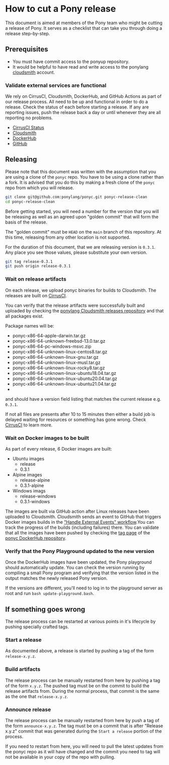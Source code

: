 # How to cut a Pony release

This document is aimed at members of the Pony team who might be cutting a release of Pony. It serves as a checklist that can take you through doing a release step-by-step.

## Prerequisites

* You must have commit access to the ponyup repository.
* It would be helpful to have read and write access to the ponylang [cloudsmith](https://cloudsmith.io/) account.

### Validate external services are functional

We rely on CirrusCI, Cloudsmith, DockerHub, and GitHub Actions as part of our release process. All  need to be up and functional in order to do a release. Check the status of each before starting a release. If any are reporting issues, push the release back a day or until whenever they are all reporting no problems.

* [CirrusCI Status](https://twitter.com/cirrus_labs)
* [Cloudsmith](https://status.cloudsmith.io/)
* [DockerHub](https://status.docker.com/)
* [GitHub](https://www.githubstatus.com/)

## Releasing

Please note that this document was written with the assumption that you are using a clone of the `ponyc` repo. You have to be using a clone rather than a fork. It is advised that you do this by making a fresh clone of the `ponyc` repo from which you will release.

```bash
git clone git@github.com:ponylang/ponyc.git ponyc-release-clean
cd ponyc-release-clean
```

Before getting started, you will need a number for the version that you will be releasing as well as an agreed upon "golden commit" that will form the basis of the release.

The "golden commit" must be `HEAD` on the `main` branch of this repository. At this time, releasing from any other location is not supported.

For the duration of this document, that we are releasing version is `0.3.1`. Any place you see those values, please substitute your own version.

```bash
git tag release-0.3.1
git push origin release-0.3.1
```

### Wait on release artifacts

On each release, we upload ponyc binaries for builds to Cloudsmith. The releases are built on [CirrusCI](https://cirrus-ci.com/github/ponylang/ponyc).

You can verify that the release artifacts were successfully built and uploaded by checking the [ponylang Cloudsmith releases repository](https://cloudsmith.io/~ponylang/repos/releases/packages/) and that all packages exist.

Package names will be:

* ponyc-x86-64-apple-darwin.tar.gz
* ponyc-x86-64-unknown-freebsd-13.0.tar.gz
* ponyc-x86-64-pc-windows-msvc.zip
* ponyc-x86-64-unknown-linux-centos8.tar.gz
* ponyc-x86-64-unknown-linux-gnu.tar.gz
* ponyc-x86-64-unknown-linux-musl.tar.gz
* ponyc-x86-64-unknown-linux-rocky8.tar.gz
* ponyc-x86-64-unknown-linux-ubuntu18.04.tar.gz
* ponyc-x86-64-unknown-linux-ubuntu20.04.tar.gz
* ponyc-x86-64-unknown-linux-ubuntu21.04.tar.gz
* 
and should have a version field listing that matches the current release e.g. `0.3.1`.

If not all files are presents after 10 to 15 minutes then either a build job is delayed waiting for resources or something has gone wrong. Check [CirrusCI](https://cirrus-ci.com/github/ponylang/ponyc) to learn more.

### Wait on Docker images to be built

As part of every release, 6 Docker images are built:

* Ubuntu images
  * release
  * 0.3.1
* Alpine images
  * release-alpine
  * 0.3.1-alpine
* Windows imags
  * release-windows
  * 0.3.1-windows

The images are built via GitHub action after Linux releases have been uploaded to Cloudsmith. Cloudsmith sends an event to GitHub that triggers Docker images builds in the ["Handle External Events" workflow](https://github.com/ponylang/ponyc/actions?query=workflow%3A%22Handle+external+events%22).You can track the progress of the builds (including failures) there. You can validate that all the images have been pushed by checking the [tag page](https://hub.docker.com/r/ponylang/ponyc/tags) of the [ponyc DockerHub repository](https://hub.docker.com/r/ponylang/ponyc/).

### Verify that the Pony Playground updated to the new version

Once the DockerHub images have been updated, the Pony playground should automatically update. You can check the version running by compiling a small Pony program and verifying that the version listed in the output matches the newly released Pony version.

If the versions are different, you'll need to log in to the playground server as root and run `bash update-playground.bash`.

## If something goes wrong

The release process can be restarted at various points in it's lifecycle by pushing specially crafted tags.

### Start a release

As documented above, a release is started by pushing a tag of the form `release-x.y.z`.

### Build artifacts

The release process can be manually restarted from here by pushing a tag of the form `x.y.z`. The pushed tag must be on the commit to build the release artifacts from. During the normal process, that commit is the same as the one that `release-x.y.z`.

### Announce release

The release process can be manually restarted from here by push a tag of the form `announce-x.y.z`. The tag must be on a commit that is after "Release x.y.z" commit that was generated during the `Start a release` portion of the process.

If you need to restart from here, you will need to pull the latest updates from the ponyc repo as it will have changed and the commit you need to tag will not be available in your copy of the repo with pulling.
